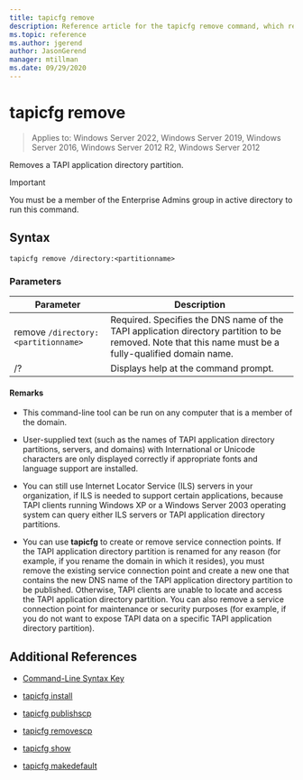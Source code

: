 ```yaml
---
title: tapicfg remove
description: Reference article for the tapicfg remove command, which removes a TAPI application directory partition.
ms.topic: reference
ms.author: jgerend
author: JasonGerend
manager: mtillman
ms.date: 09/29/2020
---
```


# tapicfg remove

>Applies to: Windows Server 2022, Windows Server 2019, Windows Server 2016, Windows Server 2012 R2, Windows Server 2012

Removes a TAPI application directory partition.

> [!IMPORTANT]
> You must be a member of the Enterprise Admins group in active directory to run this command.

## Syntax

```
tapicfg remove /directory:<partitionname>
```

### Parameters

| Parameter | Description |
|--|--|
| remove `/directory:<partitionname>` | Required. Specifies the DNS name of the TAPI application directory partition to be removed. Note that this name must be a fully-qualified domain name. |
| /? | Displays help at the command prompt. |

#### Remarks

- This command-line tool can be run on any computer that is a member of the domain.

- User-supplied text (such as the names of TAPI application directory partitions, servers, and domains) with International or Unicode characters are only displayed correctly if appropriate fonts and language support are installed.

- You can still use Internet Locator Service (ILS) servers in your organization, if ILS is needed to support certain applications, because TAPI clients running Windows XP or a Windows Server 2003 operating system can query either ILS servers or TAPI application directory partitions.

- You can use **tapicfg** to create or remove service connection points. If the TAPI application directory partition is renamed for any reason (for example, if you rename the domain in which it resides), you must remove the existing service connection point and create a new one that contains the new DNS name of the TAPI application directory partition to be published. Otherwise, TAPI clients are unable to locate and access the TAPI application directory partition. You can also remove a service connection point for maintenance or security purposes (for example, if you do not want to expose TAPI data on a specific TAPI application directory partition).

## Additional References

- [Command-Line Syntax Key](command-line-syntax-key.md)

- [tapicfg install](tapicfg-install.md)

- [tapicfg publishscp](tapicfg-publishscp.md)

- [tapicfg removescp](tapicfg-removescp.md)

- [tapicfg show](tapicfg-show.md)

- [tapicfg makedefault](tapicfg-makedefault.md)
